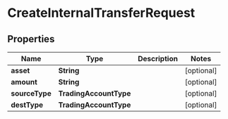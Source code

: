 

# CreateInternalTransferRequest


## Properties

| Name | Type | Description | Notes |
|------------ | ------------- | ------------- | -------------|
|**asset** | **String** |  |  [optional] |
|**amount** | **String** |  |  [optional] |
|**sourceType** | **TradingAccountType** |  |  [optional] |
|**destType** | **TradingAccountType** |  |  [optional] |



